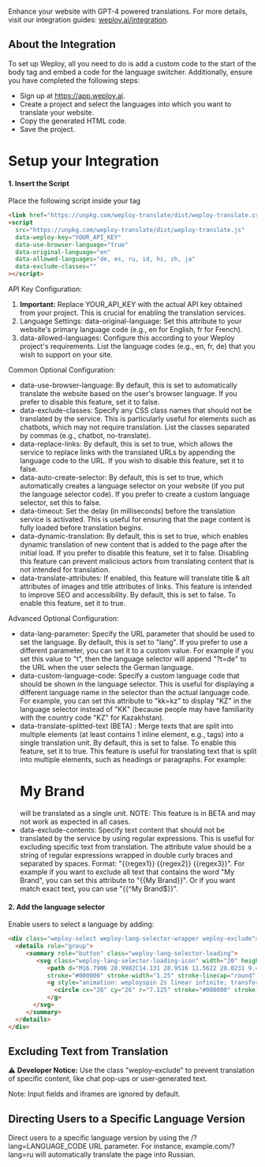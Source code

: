 Enhance your website with GPT-4 powered translations. For more details, visit our integration guides: [weploy.ai/integration](https://www.weploy.ai/integration).

## About the Integration
To set up Weploy, all you need to do is add a custom code to the start of the body tag and embed a code for the language switcher. Additionally, ensure you have completed the following steps:

- Sign up at https://app.weploy.ai.
- Create a project and select the languages into which you want to translate your website.
- Copy the generated HTML code.
- Save the project.

# Setup your Integration

#### 1. Insert the Script
Place the following script inside your <head> tag
```html
<link href="https://unpkg.com/weploy-translate/dist/weploy-translate.css" rel="stylesheet">
<script
  src="https://unpkg.com/weploy-translate/dist/weploy-translate.js"
  data-weploy-key="YOUR_API_KEY"
  data-use-browser-language="true"
  data-original-language="en"
  data-allowed-languages="de, es, ru, id, hi, zh, ja"
  data-exclude-classes=""
></script>
```

API Key Configuration:

1. **Important:** Replace YOUR_API_KEY with the actual API key obtained from your project. This is crucial for enabling the translation services.
2. Language Settings: data-original-language: Set this attribute to your website's primary language code (e.g., en for English, fr for French).
3. data-allowed-languages: Configure this according to your Weploy project's requirements. List the language codes (e.g., en, fr, de) that you wish to support on your site.

Common Optional Configuration:
- data-use-browser-language: By default, this is set to automatically translate the website based on the user's browser language. If you prefer to disable this feature, set it to false.
- data-exclude-classes: Specify any CSS class names that should not be translated by the service. This is particularly useful for elements such as chatbots, which may not require translation. List the classes separated by commas (e.g., chatbot, no-translate).
- data-replace-links: By default, this is set to true, which allows the service to replace links with the translated URLs by appending the language code to the URL. If you wish to disable this feature, set it to false.
- data-auto-create-selector: By default, this is set to true, which automatically creates a language selector on your website (if you put the language selector code). If you prefer to create a custom language selector, set this to false.
- data-timeout: Set the delay (in milliseconds) before the translation service is activated. This is useful for ensuring that the page content is fully loaded before translation begins.
- data-dynamic-translation: By default, this is set to true, which enables dynamic translation of new content that is added to the page after the initial load. If you prefer to disable this feature, set it to false. Disabling this feature can prevent malicious actors from translating content that is not intended for translation.
- data-translate-attributes: If enabled, this feature will translate title & alt attributes of images and title attributes of links. This feature is intended to improve SEO and accessibility. By default, this is set to false. To enable this feature, set it to true.

Advanced Optional Configuration:
- data-lang-parameter: Specify the URL parameter that should be used to set the language. By default, this is set to "lang". If you prefer to use a different parameter, you can set it to a custom value. For example if you set this value to "t", then the language selector will append "?t=de" to the URL when the user selects the German language.
- data-custom-language-code: Specify a custom language code that should be shown in the language selector. This is useful for displaying a different language name in the selector than the actual language code. For example, you can set this attribute to "kk=kz" to display "KZ" in the language selector instead of "KK" (because people may have familiarity with the country code "KZ" for Kazakhstan).
- data-translate-splitted-text (BETA) : Merge texts that are split into multiple elements (at least contains 1 inline element, e.g., <span> tags) into a single translation unit. By default, this is set to false. To enable this feature, set it to true. This feature is useful for translating text that is split into multiple elements, such as headings or paragraphs. For example: <h1><span>My</span> <span>Brand</span></h1> will be translated as a single unit. NOTE: This feature is in BETA and may not work as expected in all cases.
- data-exclude-contents: Specify text content that should not be translated by the service by using regular expressions. This is useful for excluding specific text from translation. The attribute value should be a string of regular expressions wrapped in double curly braces and separated by spaces. Format: "{{regex1}} {{regex2}} {{regex3}}". For example if you want to exclude all text that contains the word "My Brand", you can set this attribute to "{{My Brand}}". Or if you want match exact text, you can use "{{^My Brand$}}".

#### 2. Add the language selector
Enable users to select a language by adding:
```html
<div class="weploy-select weploy-lang-selector-wrapper weploy-exclude">
  <details role="group">
     <summary role="button" class="weploy-lang-selector-loading">
        <svg class="weploy-lang-selector-loading-icon" width="20" height="20" viewBox="0 0 34 34" fill="none" xmlns="http://www.w3.org/2000/svg">
           <path d="M16.7906 28.9982C14.131 28.9516 11.5622 28.0231 9.48748 26.3584C7.4128 24.6937 5.94973 22.3871 5.328 19.8007M16.7906 28.9982C13.4777 28.9404 10.8853 23.521 11.0009 16.8953C11.1166 10.2697 13.8966 4.94402 17.2094 5.00185M16.7906 28.9982C17.4055 29.0089 18.0021 28.8342 18.5667 28.5M16.7906 28.9982C17.4353 29.0094 17.904 28.9456 18.4338 28.8411M5.328 19.8007C8.73815 21.7699 12.6799 22.9255 16.8953 22.9991C17.5541 23.0116 18.2116 22.9969 18.8663 22.9553M5.328 19.8007C5.09283 18.8151 4.98323 17.8037 5.00182 16.7906C5.03917 14.6509 5.63417 12.6503 6.64706 10.9277M17.2094 5.00185C20.5222 5.05968 23.1147 10.4791 22.9991 17.1047C22.9878 17.7501 22.9513 18.3831 22.8914 19M17.2094 5.00185C19.3374 5.03811 21.4175 5.63986 23.2362 6.74538C25.0548 7.8509 26.5467 9.42037 27.5585 11.2928M17.2094 5.00185C15.0814 4.96382 12.9816 5.49262 11.1255 6.53399C9.26935 7.57536 7.72367 9.09181 6.64706 10.9277M27.5585 11.2928C24.612 13.7563 20.8749 15.0729 17.0349 15.0003C13.0382 14.9306 9.40832 13.4003 6.64706 10.9277M27.5585 11.2928C28.5415 13.1075 29.0375 15.146 28.9982 17.2095C28.9905 17.6459 28.9597 18.0764 28.9068 18.5" 
           stroke="#000000" stroke-width="1.25" stroke-linecap="round" stroke-linejoin="round"/>
           <g style="animation: weployspin 2s linear infinite; transform-origin: 26px 26px;">
             <circle cx="26" cy="26" r="7.125" stroke="#000000" stroke-width="1.75" stroke-dasharray="31.42" stroke-dashoffset="10.47"></circle>
           </g>
       </svg>
     </summary>
  </details>
</div>
```

## Excluding Text from Translation
⚠️ **Developer Notice:** Use the class "weploy-exclude" to prevent translation of specific content, like chat pop-ups or user-generated text.

Note: Input fields and iframes are ignored by default. 

## Directing Users to a Specific Language Version

Direct users to a specific language version by using the /?lang=LANGUAGE_CODE URL parameter. For instance, example.com/?lang=ru will automatically translate the page into Russian.



